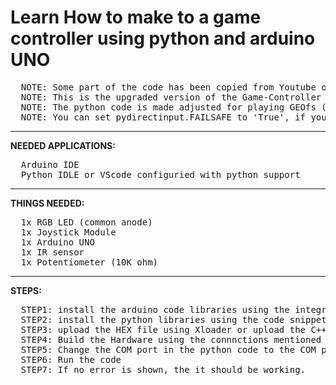# Learn How to make to a game controller using python and arduino UNO 
<pre>
  NOTE: Some part of the code has been copied from Youtube of BallaMOTO.
  NOTE: This is the upgraded version of the Game-Controller repository.
  NOTE: The python code is made adjusted for playing GEOfs (a web based flight simulator)
  NOTE: You can set pydirectinput.FAILSAFE to 'True', if you don't want the mouse to move to the corner
</pre>
_________________________________________________________________________________________________________________________
**NEEDED APPLICATIONS:**
<pre>
  Arduino IDE 
  Python IDLE or VScode configuried with python support
</pre>
__________________________________________________________________________________________________________________________
**THINGS NEEDED:**
<pre>
  1x RGB LED (common anode)
  1x Joystick Module
  1x Arduino UNO
  1x IR sensor
  1x Potentiometer (10K ohm)
</pre>
__________________________________________________________________________________________________________________________
**STEPS:**
<pre>
  STEP1: install the arduino code libraries using the integrated library manager
  STEP2: install the python libraries using the code snippets provided. Run them in the terminal.
  STEP3: upload the HEX file using Xloader or upload the C++ arduino code.
  STEP4: Build the Hardware using the connnctions mentioned in HARDWARE_CONNECTIONS file.
  STEP5: Change the COM port in the python code to the COM port on which your arduino is connected.
  STEP6: Run the code
  STEP7: If no error is shown, the it should be working.
</pre>
